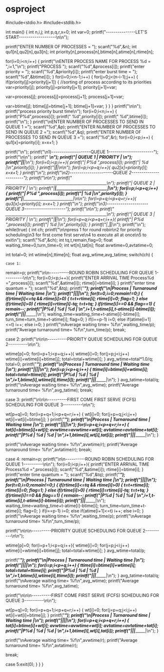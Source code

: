 # osproject
#include<stdio.h>
#include<stdlib.h>

int main()
{
int n,i,j;
int p,q,r,x=0;
int var=0;
printf("---------------LET'S  START-------------------\n\n");

printf("ENTER NUMBER OF PROCESSES = ");
scanf("%d",&n);
int qu1[n],qu2[n],qu3[n];
int priority[n],process[n],btime[n],atime[n],rtime[n];

for(i=0;i<n;i++)
{
printf("\nENTER PROCESS NAME FOR PROCESS %d = ",i+1,"\n");
printf("PROCESS ");
scanf("%d",&process[i]);
printf("enter priority = ");
scanf("%d",&priority[i]);
printf("enter burst time = ");
scanf("%d",&btime[i]);
}
for(i=0;i<n-1;i++)
{
for(j=0;j<(n-i-1);j++)
{
if(priority[j]>priority[j+1])
{
	//sorting of process according to its priorities
var=priority[j];
priority[j]=priority[j+1];
priority[j+1]=var;

var=process[j];
process[j]=process[j+1];
process[j+1]=var;

var=btime[j];
btime[j]=btime[j+1];
btime[j+1]=var;
}
}
}
printf("\n\n");
printf("process     priority      burst time\n");
for(i=0;i<n;i++)
{
printf("P%d",process[i]);
printf("            %d",priority[i]);
printf("            %d",btime[i]);
printf("\n");
}
printf("\nENTER NUMBER OF PROCESSES TO SEND IN QUEUE 1 =");
scanf("%d",&p);
printf("ENTER NUMBER OF PROCESSES TO SEND IN QUEUE 2 =");
scanf("%d",&q);
printf("ENTER NUMBER OF PROCESSES TO SEND IN QUEUE 3 =");
scanf("%d",&r);
for(i=0;i<p;i++)
{
qu1[x]=priority[i];
x=x+1;
}

printf("\n");
printf("\n1)--------------------QUEUE 1-----------------------");
printf("\n\n");
printf(" _____________________________________________________\n");
printf("|	QUEUE 1            |        PRIORITY	      |   \n");
printf("|__________________________|__________________________|\n");
for(i=0;i<p;i++){
printf("|	  P%d		   ",process[i]);
printf("|          %d               |\n",priority[i]);
}
printf("|__________________________|__________________________|\n\n");
for(i=p;i<p+q;i++){
qu2[x]=priority[i];
x=x+1;
}
printf("\n");
printf("\n2)----------------------QUEUE 2-----------------------");
printf("\n\n");
printf(" ____________________________________________________\n");
printf("|	QUEUE 2            |    PRIORITY	     | \n");
printf("|__________________________|_________________________|\n");
for(i=p;i<p+q;i++){
printf("|	  P%d		   ",process[i]);
printf("|          %d              |\n",priority[i]);
}
printf("|__________________________|_________________________|\n\n");
for(i=p+q;i<p+q+r;i++){
qu3[x]=priority[i];
x=x+1;
}
printf("\n");
printf("\n3)---------------------QUEUE 3---------------------");
printf("\n\n");
printf(" ____________________________________________________\n");
printf("| QUEUE 3	           |       PRIORITY	    | \n");
printf("|__________________________|________________________|\n");
for(i=p+q;i<p+q+r;i++){
printf("|	  P%d		   ",process[i]);
printf("|          %d             |\n",priority[i]);
}
printf("|__________________________|________________________|\n");
printf("\n");
while(true)
{
int ch;
printf("\n\npress 1 for round robin\n2 for priority scheduling\n3 for first come first serve\n4 to execute all at once\n5 to exit\n");
scanf("%d",&ch);
	int tq,t,remain,flag=0;
float waiting_time=0,turn_time=0;
int wt[n],tat[n]; 
float avwtime=0,avtatime=0;

int total=0;
int wtime[n],ttime[n];
float avg_wtime,avg_tatime;
switch(ch)
{

	case 1:

remain=p;
printf("\n\n----------ROUND ROBIN SCHEDULING FOR QUEUE 1----------\n\n");
for(i=0;i<p;i++){
printf("ENTER ARRIVAL TIME Process%d =",process[i]);
scanf("%d",&atime[i]);
rtime[i]=btime[i];
}
printf("enter time quantum = ");
scanf("%d",&tq);
printf("_______________________________________________");
printf("\n|Process |  Turnaround time |  Waiting time    |\n");
printf("|________|__________________|__________________|\n");
for(t=0,i=0;remain!=0;)
{
if(rtime[i]<=tq && rtime[i]>0)
{
t=t+rtime[i];
rtime[i]=0;
flag=1;
}
else if(rtime[i]>0)
{
rtime[i]=rtime[i]-tq;
t=t+tq;
}
if(rtime[i]==0 && flag==1)
{
remain--;
printf("|P%d      |         %d        |       %d          | \n",i+1,t-atime[i],t-atime[i]-btime[i]);
printf("|________|__________________|__________________|\n");
waiting_time=waiting_time+t-atime[i]-btime[i];
turn_time=turn_time+t-atime[i];
flag=0;
}
if(i==p-1)
i=0;
else if(atime[i+1]<=t)
i++;
else
i=0;
}
printf("\nAverage waiting time= %f\n",waiting_time/p);
printf("Average turnaround time= %f\n",turn_time/p);
break;

case 2:
printf("\n\n\n----------PRIORITY QUEUE SCHEDULING FOR QUEUE 2----------\n\n");

wtime[p]=0;
for(i=p+1;i<p+q;i++){
wtime[i]=0;
for(j=p;j<i;j++)
wtime[i]=wtime[i]+btime[j];
total=total+wtime[i];
}
avg_wtime=total*1.0/q;
total=0;
printf("_______________________________________________");
printf("\n|Process |  Turnaround time |  Waiting time    |\n");
printf("|________|__________________|__________________|\n");
for(i=p;i<p+q;i++)
{
ttime[i]=btime[i]+wtime[i];
total=total+ttime[i];
printf("|P%d      |         %d        |       %d          | \n",i+1,btime[i],wtime[i],ttime[i]);
printf("|________|__________________|__________________|\n");
}
avg_tatime=total/q;
printf("\nAverage waiting time= %f\n",avg_wtime);
printf("Average turnaround time= %f\n",avg_tatime);
break;

case 3:
printf("\n\n\n----------FIRST COME FIRST SERVE (FCFS) SCHEDULING FOR QUEUE 3----------\n\n");

wt[p+q]=0;
for(i=p+q+1;i<p+q+r;i++)
{
wt[i]=0;
for(j=p+q;j<i;j++)
wt[i]=wt[i]+btime[j];
}
printf("_______________________________________________");
printf("\n|Process |  Turnaround time |  Waiting time    |\n");
printf("|________|__________________|__________________|\n");
for(i=p+q;i<p+q+r;i++)
{
tat[i]=btime[i]+wt[i];
avwtime=avwtime+wt[i];
avtatime=avtatime+tat[i];
printf("|P%d      |         %d        |       %d          | \n",i+1,btime[i],wt[i],tat[i]);
printf("|________|__________________|__________________|\n");
}

printf("\nAverage waiting time= %f\n",avwtime/r);
printf("Average turnaround time= %f\n",avtatime/r);
break;

case 4:
remain=p;
printf("\n\n----------ROUND ROBIN SCHEDULING FOR QUEUE 1----------\n\n");
for(i=0;i<p;i++){
printf("ENTER ARRIVAL TIME Process%d =",process[i]);
scanf("%d",&atime[i]);
rtime[i]=btime[i];
}
printf("enter time quantum = ");
scanf("%d",&tq);
printf("_______________________________________________");
printf("\n|Process |  Turnaround time |  Waiting time    |\n");
printf("|________|__________________|__________________|\n");
for(t=0,i=0;remain!=0;)
{
if(rtime[i]<=tq && rtime[i]>0)
{
t=t+rtime[i];
rtime[i]=0;
flag=1;
}
else if(rtime[i]>0)
{
rtime[i]=rtime[i]-tq;
t=t+tq;
}
if(rtime[i]==0 && flag==1)
{
remain--;
printf("|P%d      |         %d        |       %d          | \n",i+1,t-atime[i],t-atime[i]-btime[i]);
printf("|________|__________________|__________________|\n");
waiting_time=waiting_time+t-atime[i]-btime[i];
turn_time=turn_time+t-atime[i];
flag=0;
}
if(i==p-1)
i=0;
else if(atime[i+1]<=t)
i++;
else
i=0;
}
printf("\nAverage waiting time= %f\n",waiting_time/p);
printf("\nAverage turnaround time= %f\n",turn_time/p);

printf("\n\n\n----------PRIORITY QUEUE SCHEDULING FOR QUEUE 2----------\n\n");

wtime[p]=0;
for(i=p+1;i<p+q;i++){
wtime[i]=0;
for(j=p;j<i;j++)
wtime[i]=wtime[i]+btime[j];
total=total+wtime[i];
}
avg_wtime=total/p;

printf("_______________________________________________");
printf("\n|Process |  Turnaround time |  Waiting time    |\n");
printf("|________|__________________|__________________|\n");
for(i=p;i<p+q;i++)
{
ttime[i]=btime[i]+wtime[i];
total=total+ttime[i];
printf("|P%d      |         %d        |       %d          | \n",i+1,btime[i],wtime[i],ttime[i]);
printf("|________|__________________|__________________|\n");
}
avg_tatime=total/q;
printf("\nAverage waiting time= %f\n",avg_wtime);
printf("Average turnaround time= %f\n",avg_tatime);

printf("\n\n\n----------FIRST COME FIRST SERVE (FCFS) SCHEDULING FOR QUEUE 3----------\n\n");

wt[p+q]=0;
for(i=p+q+1;i<p+q+r;i++)
{
wt[i]=0;
for(j=p+q;j<i;j++)
wt[i]=wt[i]+btime[j];
}
printf("_______________________________________________");
printf("\n|Process |  Turnaround time |  Waiting time    |\n");
printf("|________|__________________|__________________|\n");
for(i=p+q;i<p+q+r;i++)
{
tat[i]=btime[i]+wt[i];
avwtime=avwtime+wt[i];
avtatime=avtatime+tat[i];
printf("|P%d      |         %d        |       %d          | \n",i+1,btime[i],wt[i],tat[i]);
printf("|________|__________________|__________________|\n");
}

printf("\nAverage waiting time= %f\n",avwtime/r);
printf("Average turnaround time= %f\n",avtatime/r);

break;

case 5:exit(0);
}
}
}
